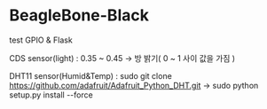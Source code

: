 # BeagleBone-Black

test GPIO & Flask

CDS sensor(light) : 0.35 ~ 0.45 -> 방 밝기( 0 ~ 1 사이 값을 가짐 )

DHT11 sensor(Humid&Temp) : sudo git clone https://github.com/adafruit/Adafruit_Python_DHT.git -> 
                           sudo python setup.py install --force
